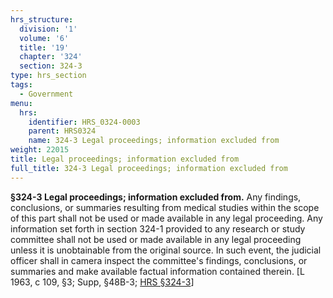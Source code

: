 ```yaml
---
hrs_structure:
  division: '1'
  volume: '6'
  title: '19'
  chapter: '324'
  section: 324-3
type: hrs_section
tags:
  - Government
menu:
  hrs:
    identifier: HRS_0324-0003
    parent: HRS0324
    name: 324-3 Legal proceedings; information excluded from
weight: 22015
title: Legal proceedings; information excluded from
full_title: 324-3 Legal proceedings; information excluded from
---
```

**§324-3 Legal proceedings; information excluded from.** Any findings, conclusions, or summaries resulting from medical studies within the scope of this part shall not be used or made available in any legal proceeding. Any information set forth in section 324-1 provided to any research or study committee shall not be used or made available in any legal proceeding unless it is unobtainable from the original source. In such event, the judicial officer shall in camera inspect the committee's findings, conclusions, or summaries and make available factual information contained therein. [L 1963, c 109, §3; Supp, §48B-3; [HRS §324-3](/title-19/chapter-324/section-324-3/)]